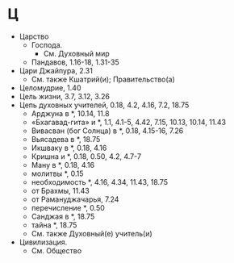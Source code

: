 # Ц

- Царство
  - Господа.
    - См. Духовный мир
  - Пандавов, 1.16-18, 1.31-35
- Цари Джайпура, 2.31
  - См. также Кшатрий(и); Правительство(а)
- Целомудрие, 1.40
- Цель жизни, 3.7, 3.12, 3.26
- Цепь духовных учителей, 0.18, 4.2, 4.16, 7.2, 18.75
  - Арджуна в \*, 10.14, 11.8
  - «Бхагавад-гита» и \*, 1.1, 4.1-5, 4.42, 7.15, 10.13, 10.14, 11.43
  - Вивасван (бог Солнца) в \*, 0.18, 4.15-16, 7.26
  - Вьясадева в \*, 18.75
  - Икшваку в \*, 0.18, 4.16
  - Кришна и \*, 0.18, 0.50, 4.2, 4.7-7
  - Ману в \*, 0.18, 4.16
  - молитвы \*, 0.15
  - необходимость \*, 4.16, 4.34, 11.43, 18.75
  - от Брахмы, 11.43
  - от Рамануджачарья, 7.24
  - перечисление \*, 0.50
  - Санджая в \*, 18.75
  - тайна \*, 18.75
  - См. также Духовный(е) учитель(и)
- Цивилизация.
  - См. Общество
